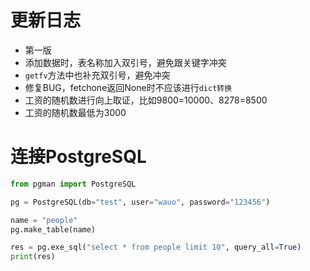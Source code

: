 # 更新日志

- 第一版
- 添加数据时，表名称加入双引号，避免跟关键字冲突
- `getfv`方法中也补充双引号，避免冲突
- 修复BUG，fetchone返回None时不应该进行`dict转换`
- 工资的随机数进行向上取证，比如9800=10000、8278=8500
- 工资的随机数最低为3000

# 连接PostgreSQL

```python
from pgman import PostgreSQL

pg = PostgreSQL(db="test", user="wauo", password="123456")

name = "people"
pg.make_table(name)

res = pg.exe_sql("select * from people limit 10", query_all=True)
print(res)
```
